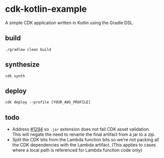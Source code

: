 
# cdk-kotlin-example

A simple CDK application written in Kotlin using the Gradle DSL.


## build

    ./gradlew clean build
    

## synthesize

    cdk synth
        

## deploy

    cdk deploy --profile [YOUR_AWS_PROFILE]
    
        
## todo

- Address [#1294](https://github.com/awslabs/aws-cdk/issues/1294) so `.jar` extension does not fail CDK asset validation.
This will negate the need to rename the final artifact from a jar to a zip.
- Split the CDK bits from the Lambda function bits so we're not packing all the CDK dependencies with the Lambda 
artifact. (This applies to cases where a local path is referenced for Lambda function code only)
     